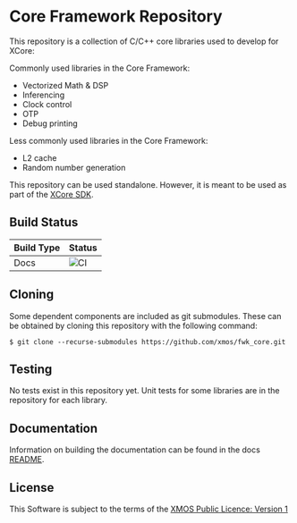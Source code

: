 # Core Framework Repository

This repository is a collection of C/C++ core libraries used to develop for XCore:

Commonly used libraries in the Core Framework:

- Vectorized Math & DSP
- Inferencing
- Clock control 
- OTP
- Debug printing

Less commonly used libraries in the Core Framework:

- L2 cache
- Random number generation

This repository can be used standalone.  However, it is meant to be used as part of the [XCore SDK](https://github.com/xmos/xcore_sdk).

## Build Status

Build Type       |    Status     |
-----------      | --------------|
Docs             | ![CI](https://github.com/xmos/fwk_core/actions/workflows/docs.yml/badge.svg?branch=develop&event=push) |

## Cloning

Some dependent components are included as git submodules. These can be obtained by cloning this repository with the following command:

    $ git clone --recurse-submodules https://github.com/xmos/fwk_core.git

## Testing

No tests exist in this repository yet.  Unit tests for some libraries are in the repository for each library.

## Documentation

Information on building the documentation can be found in the docs [README](https://github.com/xmos/fwk_core/blob/develop/doc/README.rst).

## License

This Software is subject to the terms of the [XMOS Public Licence: Version 1](https://github.com/xmos/fwk_core/blob/develop/LICENSE.rst)
